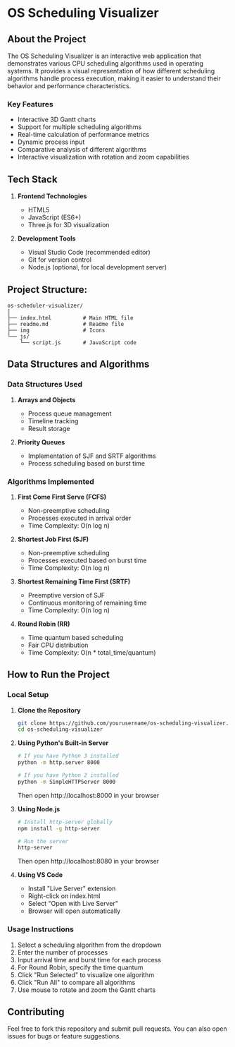 # OS Scheduling Visualizer

## About the Project
The OS Scheduling Visualizer is an interactive web application that demonstrates various CPU scheduling algorithms used in operating systems. It provides a visual representation of how different scheduling algorithms handle process execution, making it easier to understand their behavior and performance characteristics.

### Key Features
- Interactive 3D Gantt charts
- Support for multiple scheduling algorithms
- Real-time calculation of performance metrics
- Dynamic process input
- Comparative analysis of different algorithms
- Interactive visualization with rotation and zoom capabilities

## Tech Stack
1. **Frontend Technologies**
   - HTML5
   - JavaScript (ES6+)
   - Three.js for 3D visualization

2. **Development Tools**
   - Visual Studio Code (recommended editor)
   - Git for version control
   - Node.js (optional, for local development server)

## Project Structure:
```
os-scheduler-visualizer/
│
├── index.html          # Main HTML file
├── readme.md           # Readme file
├── img                 # Icons
└── js/
    └── script.js       # JavaScript code
```

## Data Structures and Algorithms

### Data Structures Used
1. **Arrays and Objects**
   - Process queue management
   - Timeline tracking
   - Result storage

2. **Priority Queues**
   - Implementation of SJF and SRTF algorithms
   - Process scheduling based on burst time

### Algorithms Implemented

1. **First Come First Serve (FCFS)**
   - Non-preemptive scheduling
   - Processes executed in arrival order
   - Time Complexity: O(n log n)

2. **Shortest Job First (SJF)**
   - Non-preemptive scheduling
   - Processes executed based on burst time
   - Time Complexity: O(n log n)

3. **Shortest Remaining Time First (SRTF)**
   - Preemptive version of SJF
   - Continuous monitoring of remaining time
   - Time Complexity: O(n log n)

4. **Round Robin (RR)**
   - Time quantum based scheduling
   - Fair CPU distribution
   - Time Complexity: O(n * total_time/quantum)

## How to Run the Project

### Local Setup

1. **Clone the Repository**
   ```bash
   git clone https://github.com/yourusername/os-scheduling-visualizer.git
   cd os-scheduling-visualizer
   ```

2. **Using Python's Built-in Server**
   ```bash
   # If you have Python 3 installed
   python -m http.server 8000

   # If you have Python 2 installed
   python -m SimpleHTTPServer 8000
   ```
   Then open http://localhost:8000 in your browser

3. **Using Node.js**
   ```bash
   # Install http-server globally
   npm install -g http-server

   # Run the server
   http-server
   ```
   Then open http://localhost:8080 in your browser

4. **Using VS Code**
   - Install "Live Server" extension
   - Right-click on index.html
   - Select "Open with Live Server"
   - Browser will open automatically


### Usage Instructions
1. Select a scheduling algorithm from the dropdown
2. Enter the number of processes
3. Input arrival time and burst time for each process
4. For Round Robin, specify the time quantum
5. Click "Run Selected" to visualize one algorithm
6. Click "Run All" to compare all algorithms
7. Use mouse to rotate and zoom the Gantt charts

## Contributing
Feel free to fork this repository and submit pull requests. You can also open issues for bugs or feature suggestions.
